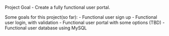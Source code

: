 <!-- prettier-ignore -->
Project Goal - Create a fully functional user portal.

<!-- prettier-ignore -->
Some goals for this project(so far):
    - Functional user sign up
    - Functional user login, with validation
    - Functional user portal with some options (TBD)
    - Functional user database using MySQL
